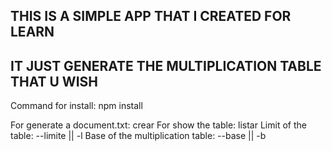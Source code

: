 

## THIS IS A SIMPLE APP THAT I CREATED FOR LEARN
## IT JUST GENERATE THE MULTIPLICATION TABLE THAT U WISH

Command for install: npm install

For generate a document.txt: crear
For show the table: listar
Limit of the table: --limite || -l
Base of the multiplication table: --base || -b